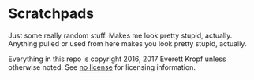 # Scratchpads
Just some really random stuff. Makes me look pretty stupid, actually. Anything pulled or used from here makes you look pretty stupid, actually.

Everything in this repo is copyright 2016, 2017 Everett Kropf unless otherwise noted. See [no license](https://choosealicense.com/no-license/) for licensing information.
